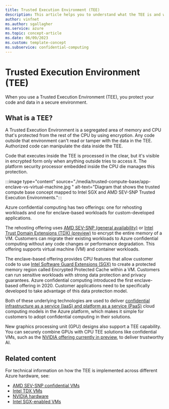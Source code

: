 ```yaml
---
title: Trusted Execution Environment (TEE)
description: This article helps you to understand what the TEE is and what it includes.
author: vinfnet
ms.author: sgallagher
ms.service: azure
ms.topic: concept-article
ms.date: 06/09/2023
ms.custom: template-concept
ms.subservice: confidential-computing
---
```

# Trusted Execution Environment (TEE)

When you use a Trusted Execution Environment (TEE), you protect your code and data in a secure environment.

## What is a TEE?

A Trusted Execution Environment is a segregated area of memory and CPU that's protected from the rest of the CPU by using encryption. Any code outside that environment can't read or tamper with the data in the TEE. Authorized code can manipulate the data inside the TEE.

Code that executes inside the TEE is processed in the clear, but it's visible in encrypted form only when anything outside tries to access it. The platform security processor embedded inside the CPU die manages this protection.

:::image type="content" source="./media/trusted-compute-base/app-enclave-vs-virtual-machine.jpg " alt-text="Diagram that shows the trusted compute base concept mapped to Intel SGX and AMD SEV-SNP Trusted Execution Environments.":::

Azure confidential computing has two offerings: one for rehosting workloads and one for enclave-based workloads for custom-developed applications.

The rehosting offering uses [AMD SEV-SNP (general availability)](virtual-machine-options.md) or [Intel Trust Domain Extensions (TDX) (preview)](tdx-confidential-vm-overview.md) to encrypt the entire memory of a VM. Customers can migrate their existing workloads to Azure confidential computing without any code changes or performance degradation. This offering supports virtual machine (VM) and container workloads.

The enclave-based offering provides CPU features that allow customer code to use [Intel Software Guard Extensions (SGX)](virtual-machine-solutions-sgx.md) to create a protected memory region called Encrypted Protected Cache within a VM. Customers can run sensitive workloads with strong data protection and privacy guarantees. Azure confidential computing introduced the first enclave-based offering in 2020. Customer applications need to be specifically developed to take advantage of this data protection model.

Both of these underlying technologies are used to deliver [confidential infrastructure as a service (IaaS) and platform as a service (PaaS)](overview-azure-products.md) cloud computing models in the Azure platform, which makes it simple for customers to adopt confidential computing in their solutions.

New graphics processing unit (GPU) designs also support a TEE capability. You can securely combine GPUs with CPU TEE solutions like confidential VMs, such as the [NVIDIA offering currently in preview](https://azure.microsoft.com/blog/azure-confidential-computing-with-nvidia-gpus-for-trustworthy-ai/), to deliver trustworthy AI.

## Related content

For technical information on how the TEE is implemented across different Azure hardware, see:

- [AMD SEV-SNP confidential VMs](https://www.amd.com/en/developer/sev.html)
- [Intel TDX VMs](https://www.intel.com/content/www/us/en/developer/articles/technical/intel-trust-domain-extensions.html)
- [NVIDIA hardware](https://www.nvidia.com/en-gb/data-center/h100/)
- [Intel SGX-enabled VMs](https://www.intel.com/content/www/us/en/architecture-and-technology/software-guard-extensions.html)
